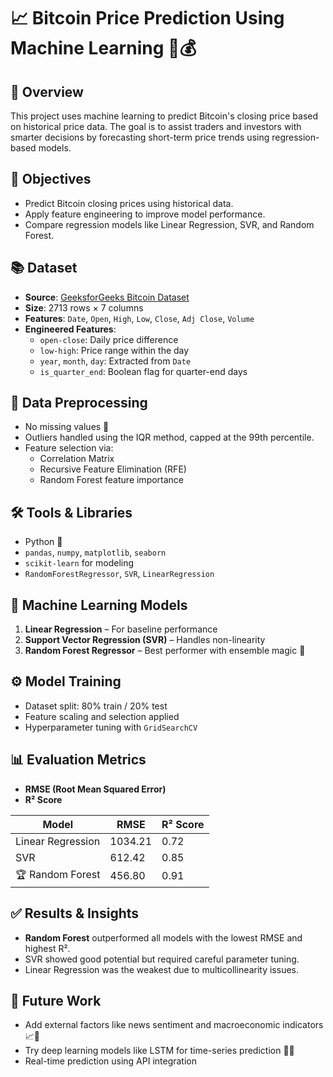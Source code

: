 # 📈 Bitcoin Price Prediction Using Machine Learning 🧠💰

## 📝 Overview
This project uses machine learning to predict Bitcoin's closing price based on historical price data. The goal is to assist traders and investors with smarter decisions by forecasting short-term price trends using regression-based models.

## 🎯 Objectives
- Predict Bitcoin closing prices using historical data.
- Apply feature engineering to improve model performance.
- Compare regression models like Linear Regression, SVR, and Random Forest.

## 📚 Dataset
- **Source**: [GeeksforGeeks Bitcoin Dataset](https://media.geeksforgeeks.org/wp-content/uploads/20240917132611/bitcoin.csv)
- **Size**: 2713 rows × 7 columns
- **Features**: `Date`, `Open`, `High`, `Low`, `Close`, `Adj Close`, `Volume`
- **Engineered Features**:
  - `open-close`: Daily price difference
  - `low-high`: Price range within the day
  - `year`, `month`, `day`: Extracted from `Date`
  - `is_quarter_end`: Boolean flag for quarter-end days

## 🧹 Data Preprocessing
- No missing values 🎉
- Outliers handled using the IQR method, capped at the 99th percentile.
- Feature selection via:
  - Correlation Matrix
  - Recursive Feature Elimination (RFE)
  - Random Forest feature importance

## 🛠️ Tools & Libraries
- Python 🐍
- `pandas`, `numpy`, `matplotlib`, `seaborn`
- `scikit-learn` for modeling
- `RandomForestRegressor`, `SVR`, `LinearRegression`

## 🤖 Machine Learning Models
1. **Linear Regression** – For baseline performance
2. **Support Vector Regression (SVR)** – Handles non-linearity
3. **Random Forest Regressor** – Best performer with ensemble magic 🌲

## ⚙️ Model Training
- Dataset split: 80% train / 20% test
- Feature scaling and selection applied
- Hyperparameter tuning with `GridSearchCV`

## 📊 Evaluation Metrics
- **RMSE (Root Mean Squared Error)**
- **R² Score**

| Model               | RMSE     | R² Score |
|--------------------|----------|----------|
| Linear Regression  | 1034.21  | 0.72     |
| SVR                | 612.42   | 0.85     |
| 🏆 Random Forest    | 456.80   | 0.91     |

## ✅ Results & Insights
- **Random Forest** outperformed all models with the lowest RMSE and highest R².
- SVR showed good potential but required careful parameter tuning.
- Linear Regression was the weakest due to multicollinearity issues.

## 🔮 Future Work
- Add external factors like news sentiment and macroeconomic indicators 📈📰
- Try deep learning models like LSTM for time-series prediction 🔁🧠
- Real-time prediction using API integration

